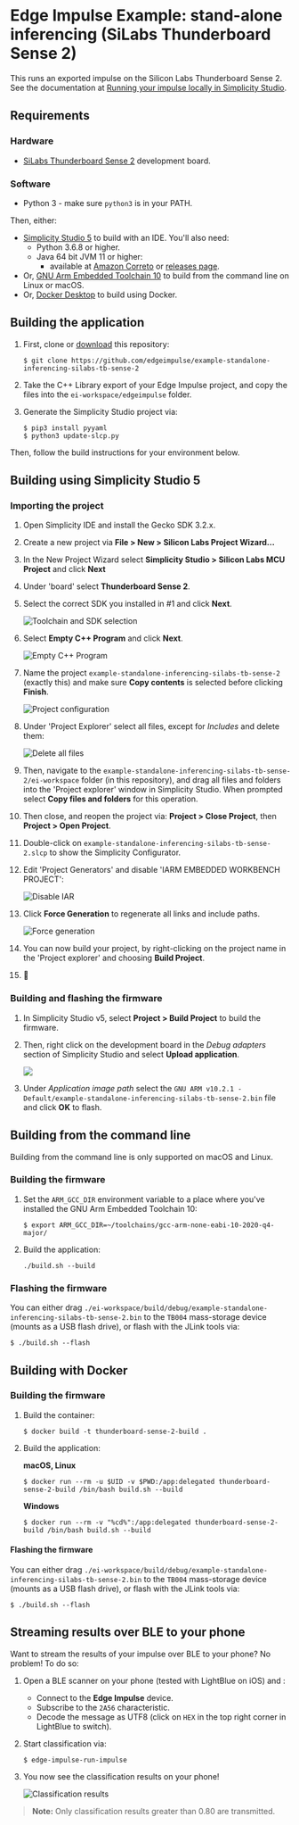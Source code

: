 # Edge Impulse Example: stand-alone inferencing (SiLabs Thunderboard Sense 2)

This runs an exported impulse on the Silicon Labs Thunderboard Sense 2. See the documentation at [Running your impulse locally in Simplicity Studio](https://docs.edgeimpulse.com/docs/on-your-thunderboard-sense-2).

## Requirements

### Hardware

* [SiLabs Thunderboard Sense 2](https://www.silabs.com/development-tools/thunderboard/thunderboard-sense-two-kit) development board.

### Software

* Python 3 - make sure `python3` is in your PATH.

Then, either:

* [Simplicity Studio 5](https://www.silabs.com/developers/simplicity-studio) to build with an IDE. You'll also need:
    * Python 3.6.8 or higher.
    * Java 64 bit JVM 11 or higher:
        - available at [Amazon Correto](https://docs.aws.amazon.com/corretto/latest/corretto-11-ug/downloads-list.html) or [releases page](https://github.com/corretto/corretto-11/releases).
* Or, [GNU Arm Embedded Toolchain 10](https://developer.arm.com/tools-and-software/open-source-software/developer-tools/gnu-toolchain/gnu-rm/downloads) to build from the command line on Linux or macOS.
* Or, [Docker Desktop](https://www.docker.com/products/docker-desktop) to build using Docker.

## Building the application

1. First, clone or [download](https://github.com/edgeimpulse/example-standalone-inferencing-silabs-tb-sense-2/archive/refs/heads/master.zip) this repository:

    ```
    $ git clone https://github.com/edgeimpulse/example-standalone-inferencing-silabs-tb-sense-2
    ```

1. Take the C++ Library export of your Edge Impulse project, and copy the files into the `ei-workspace/edgeimpulse` folder.
1. Generate the Simplicity Studio project via:

    ```
    $ pip3 install pyyaml
    $ python3 update-slcp.py
    ```

Then, follow the build instructions for your environment below.

## Building using Simplicity Studio 5

### Importing the project

1.  Open Simplicity IDE and install the Gecko SDK 3.2.x.
1.  Create a new project via **File > New > Silicon Labs Project Wizard...**
1.  In the New Project Wizard select **Simplicity Studio > Silicon Labs MCU Project** and click **Next**
1.  Under 'board' select **Thunderboard Sense 2**.
1.  Select the correct SDK you installed in #1 and click **Next**.

    ![Toolchain and SDK selection](images/target-sdk-toolchain-selection.png)

1.  Select **Empty C++ Program** and click **Next**.

    ![Empty C++ Program](images/example-project-selection.png)

1.  Name the project `example-standalone-inferencing-silabs-tb-sense-2` (exactly this) and make sure **Copy contents** is selected before clicking **Finish**.

    ![Project configuration](images/project-configuration.png)

1. Under 'Project Explorer' select all files, except for *Includes* and delete them:

    ![Delete all files](images/delete-files.png)

1. Then, navigate to the `example-standalone-inferencing-silabs-tb-sense-2/ei-workspace` folder (in this repository), and drag all files and folders into the 'Project explorer' window in Simplicity Studio. When prompted select **Copy files and folders** for this operation.
1. Then close, and reopen the project via: **Project > Close Project**, then **Project > Open Project**.
1. Double-click on `example-standalone-inferencing-silabs-tb-sense-2.slcp` to show the Simplicity Configurator.
1. Edit 'Project Generators' and disable 'IARM EMBEDDED WORKBENCH PROJECT':

    ![Disable IAR](images/disable-iar.png)

1. Click **Force Generation** to regenerate all links and include paths.

    ![Force generation](images/project-details.png)

1. You can now build your project, by right-clicking on the project name in the 'Project explorer' and choosing **Build Project**.
1. 🚀

### Building and flashing the firmware

1. In Simplicity Studio v5, select **Project > Build Project** to build the firmware.
1. Then, right click on the development board in the *Debug adapters* section of Simplicity Studio and select **Upload application**.

    ![](images/upload_application.png)

1. Under *Application image path* select the `GNU ARM v10.2.1 - Default/example-standalone-inferencing-silabs-tb-sense-2.bin` file and click **OK** to flash.

## Building from the command line

Building from the command line is only supported on macOS and Linux.

### Building the firmware

1. Set the `ARM_GCC_DIR` environment variable to a place where you've installed the GNU Arm Embedded Toolchain 10:

    ```
    $ export ARM_GCC_DIR=~/toolchains/gcc-arm-none-eabi-10-2020-q4-major/
    ```

1. Build the application:

    ```
    ./build.sh --build
    ```

### Flashing the firmware

You can either drag `./ei-workspace/build/debug/example-standalone-inferencing-silabs-tb-sense-2.bin` to the `TB004` mass-storage device (mounts as a USB flash drive), or flash with the JLink tools via:

```
$ ./build.sh --flash
```

## Building with Docker

### Building the firmware

1. Build the container:

    ```
    $ docker build -t thunderboard-sense-2-build .
    ```

1. Build the application:

    **macOS, Linux**

    ```
    $ docker run --rm -u $UID -v $PWD:/app:delegated thunderboard-sense-2-build /bin/bash build.sh --build
    ```

    **Windows**

    ```
    $ docker run --rm -v "%cd%":/app:delegated thunderboard-sense-2-build /bin/bash build.sh --build
    ```

#### Flashing the firmware

You can either drag `./ei-workspace/build/debug/example-standalone-inferencing-silabs-tb-sense-2.bin` to the `TB004` mass-storage device (mounts as a USB flash drive), or flash with the JLink tools via:

```
$ ./build.sh --flash
```

## Streaming results over BLE to your phone

Want to stream the results of your impulse over BLE to your phone? No problem! To do so:

1. Open a BLE scanner on your phone (tested with LightBlue on iOS) and :
    * Connect to the **Edge Impulse** device.
    * Subscribe to the `2A56` characteristic.
    * Decode the message as UTF8 (click on `HEX` in the top right corner in LightBlue to switch).
1. Start classification via:

    ```
    $ edge-impulse-run-impulse
    ```

1. You now see the classification results on your phone!

    ![Classification results](images/IMG_3F7D69D91929-1.jpeg)

> **Note:** Only classification results greater than 0.80 are transmitted.
